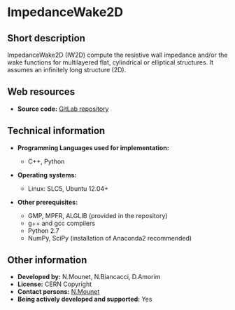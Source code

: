 # ImpedanceWake2D

## Short description

ImpedanceWake2D (IW2D) compute the resistive wall impedance and/or the wake functions for multilayered flat, cylindrical or elliptical structures. It assumes an infinitely long structure (2D).

## Web resources

 <ul><li> <strong>Source code:</strong> <a href="https://gitlab.cern.ch/IRIS/IW2D" target="_blank">GitLab repository</a>
</li></ul>

## Technical information

 

* __Programming Languages used for implementation:__ 
  
    - C++, Python
  
  
  
* __Operating systems:__ 
  
    - Linux: SLC5, Ubuntu 12.04+
  
  
  
* __Other prerequisites:__ 
  
    - GMP, MPFR, ALGLIB (provided in the repository)
    - g++ and gcc compilers
    - Python 2.7
    - NumPy, SciPy (installation of Anaconda2 recommended)
  
  
  

## Other information

 <ul><li> <strong>Developed by:</strong> N.Mounet, N.Biancacci, D.Amorim
</li> <li> <strong>License:</strong> CERN Copyright
</li> <li> <strong>Contact persons:</strong> <a href="https://phonebook.cern.ch/phonebook/#personDetails/?id=680656" target="_blank">N.Mounet</a>
</li> <li> <strong>Being actively developed and supported:</strong> Yes
</li></ul> 